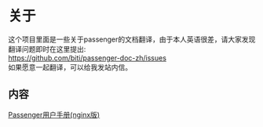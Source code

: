 # 关于
这个项目里面是一些关于passenger的文档翻译，由于本人英语很差，请大家发现翻译问题即时在这里提出:    
https://github.com/biti/passenger-doc-zh/issues    
如果愿意一起翻译，可以给我发站内信。

## 内容
[Passenger用户手册(nginx版)](https://github.com/biti/passenger-doc-zh/wiki/Passenger%E7%94%A8%E6%88%B7%E6%89%8B%E5%86%8Cnginx%E7%89%88)
